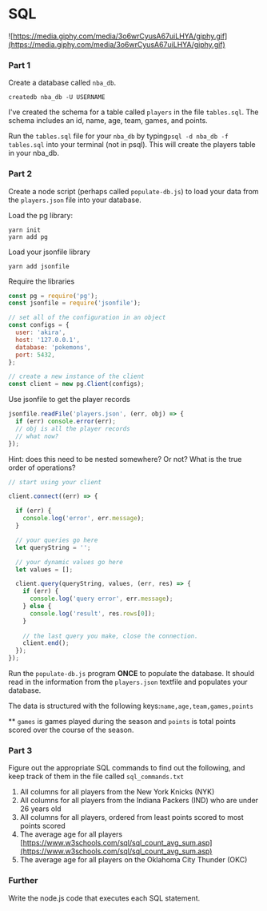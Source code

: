 # SQL
![https://media.giphy.com/media/3o6wrCyusA67uiLHYA/giphy.gif](https://media.giphy.com/media/3o6wrCyusA67uiLHYA/giphy.gif)

### Part 1

Create a database called `nba_db`.
```
createdb nba_db -U USERNAME
```

I've created the schema for a table called `players` in the file `tables.sql`. The schema includes an id, name, age, team, games, and points.

Run the `tables.sql` file for your `nba_db` by typing`psql -d nba_db -f tables.sql` into your terminal (not in psql). This will create the players table in your nba_db.

### Part 2
Create a node script (perhaps called `populate-db.js`) to load your data from the `players.json` file into your database.

Load the pg library:
```
yarn init
yarn add pg
```

Load your jsonfile library
```
yarn add jsonfile
```

Require the libraries
```js
const pg = require('pg');
const jsonfile = require('jsonfile');

// set all of the configuration in an object
const configs = {
  user: 'akira',
  host: '127.0.0.1',
  database: 'pokemons',
  port: 5432,
};

// create a new instance of the client
const client = new pg.Client(configs);
```

Use jsonfile to get the player records
```js
jsonfile.readFile('players.json', (err, obj) => {
  if (err) console.error(err);
  // obj is all the player records
  // what now?
});

```

Hint: does this need to be nested somewhere? Or not? What is the true order of operations?


```js
// start using your client

client.connect((err) => {

  if (err) {
    console.log('error', err.message);
  }

  // your queries go here
  let queryString = '';

  // your dynamic values go here
  let values = [];

  client.query(queryString, values, (err, res) => {
    if (err) {
      console.log('query error', err.message);
    } else {
      console.log('result', res.rows[0]);
    }
    
    // the last query you make, close the connection.
    client.end();
  });
});
```

Run the `populate-db.js` program __ONCE__ to populate the database. It should read in the information from the `players.json` textfile and populates your database.

The data is structured with the following keys:`name,age,team,games,points`

** `games` is games played during the season and `points` is total points scored over the course of the season.

### Part 3

Figure out the appropriate SQL commands to find out the following, and keep track of them in the file called `sql_commands.txt`

1. All columns for all players from the New York Knicks (NYK)
1. All columns for all players from the Indiana Packers (IND) who are under 26 years old
1. All columns for all players, ordered from least points scored to most points scored
1. The average age for all players [https://www.w3schools.com/sql/sql_count_avg_sum.asp](https://www.w3schools.com/sql/sql_count_avg_sum.asp)
1. The average age for all players on the Oklahoma City Thunder (OKC)


### Further
Write the node.js code that executes each SQL statement.
